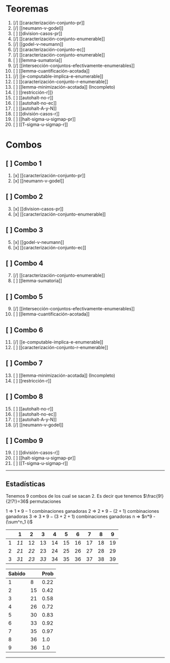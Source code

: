 # Teoremas
01. [/] [[caracterización-conjunto-pr]]
02. [/] [[neumann-v-godel]]
03. [ ] [[division-casos-pr]]
04. [/] [[caracterización-conjunto-enumerable]]
05. [/] [[godel-v-neumann]] 
06. [/] [[caracterización-conjunto-ec]] 
07. [/] [[caracterización-conjunto-enumerable]]
08. [ ] [[lemma-sumatoria]] 
09. [/] [[intersección-conjuntos-efectivamente-enumerables]] 
10. [ ] [[lemma-cuantificación-acotada]] 
11. [/] [[e-computable-implica-e-enumerable]] 
12. [ ] [[caracterización-conjunto-r-enumerable]] 
13. [ ] [[lemma-minimización-acotada]] (Incompleto)
14. [ ] [[restricción-r]]}
15. [ ] [[autohalt-no-r]]
16. [ ] [[autohalt-no-ec]]
18. [ ] [[autohalt-A-y-N]]
19. [ ] [[división-casos-r]]
20. [ ] [[halt-sigma-u-sigmap-pr]]
21. [ ] [[T-sigma-u-sigmap-r]]
# Combos
## [ ] Combo 1
01. [x] [[caracterización-conjunto-pr]]
02. [x] [[neumann-v-godel]]
## [ ] Combo 2
03. [x] [[division-casos-pr]]
04. [x] [[caracterización-conjunto-enumerable]]
## [ ] Combo 3
05. [x] [[godel-v-neumann]] 
06. [x] [[caracterización-conjunto-ec]] 
## [ ] Combo 4
07. [/] [[caracterización-conjunto-enumerable]]
08. [ ] [[lemma-sumatoria]] 
## [ ] Combo 5
09. [/] [[intersección-conjuntos-efectivamente-enumerables]] 
10. [ ] [[lemma-cuantificación-acotada]] 
## [ ] Combo 6
11. [/] [[e-computable-implica-e-enumerable]] 
12. [ ] [[caracterización-conjunto-r-enumerable]] 
## [ ] Combo 7
13. [ ] [[lemma-minimización-acotada]] (Incompleto)
14. [ ] [[restricción-r]]
## [ ] Combo 8
15. [ ] [[autohalt-no-r]]
16. [ ] [[autohalt-no-ec]]
18. [ ] [[autohalt-A-y-N]]
19. [/] [[neumann-v-godel]]
## [ ] Combo 9
19. [ ] [[división-casos-r]]
20. [ ] [[halt-sigma-u-sigmap-pr]]
21. [ ] [[T-sigma-u-sigmap-r]]

---
Estadísticas
---

Tenemos 9 combos de los cual se sacan 2.
Es decir que tenemos $\frac{9!}{2!7!}=36$ permutaciones

1 => $1*9-1$ combinaciones ganadoras
2 => $2*9-(2+1)$ combinaciones ganadoras
3 => $3*9-(3+2+1)$ combinaciones ganadoras
n => $n*9 - (\sum^n_1 i)$ 

|     | 1    | 2    | 3    | 4   | 5   | 6   | 7   | 8   | 9   |
| --- | ---- | ---- | ---- | --- | --- | --- | --- | --- | --- |
| 1   | *11* | 12   | 13   | 14  | 15  | 16  | 17  | 18  | 19  |
| 2   | *21* | *22* | 23   | 24  | 25  | 26  | 27  | 28  | 29  |
| 3   | *31* | *23* | *33* | 34  | 35  | 36  | 37  | 38  | 39  |

| Sabido |     | Prob |
| ------ | --- | ---- |
| 1      | 8   | 0.22 |
| 2      | 15  | 0.42 |
| 3      | 21  | 0.58 |
| 4      | 26  | 0.72 |
| 5      | 30  | 0.83 |
| 6      | 33  | 0.92 |
| 7      | 35  | 0.97 |
| 8      | 36  | 1.0  |
| 9      | 36  | 1.0  |

---
